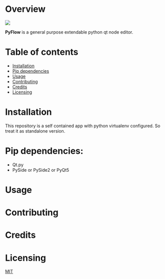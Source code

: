 # Overview

![](/logo.jpg)

**PyFlow** is a general purpose extendable python qt node editor.

# Table of contents
- [Installation](#installation)
- [Pip dependencies](#dependencies)
- [Usage](#usage)
- [Contributing](#contributing)
- [Credits](#credits)
- [Licensing](#licensing)

# Installation
This repository is a self contained app with python virtualenv configured. So treat it as standalone version.

# Pip dependencies:
- Qt.py
- PySide or PySide2 or PyQt5

# Usage

# Contributing

# Credits

# Licensing
[MIT]()
